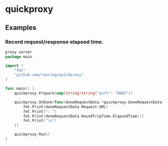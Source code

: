 quickproxy
==========

## Examples

### Record request/response elapsed time.

```go
proxy server
package main

import (
	"fmt"
	"github.com/reoring/quickproxy"
)

func main() {
	quickproxy.Prepare(map[string]string{"port": "8081"})

	quickproxy.OnDone(func(doneRequestData *quickproxy.DoneRequestData) {
		fmt.Print(doneRequestData.Request.URL)
		fmt.Print(": ")
		fmt.Print(doneRequestData.RoundTripTime.ElapsedTime())
		fmt.Print("\n")
	})

	quickproxy.Run()
}
```
